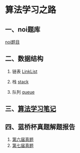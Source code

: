 # 算法学习之路

## 一、noi题库
[noi题目](noi)

## 二、数据结构
1. 链表
[LinkList](DataStructure/LinkList)

2. 栈
[stack](DataStructure/Stack)

3. 队列
[queue](DataStructure/queue)

## 三、[算法学习笔记](algorithm)

## 四、蓝桥杯真题解题报告
1. [第六届真题](lqb/6)
2. [第七届真题](lqb/7)

